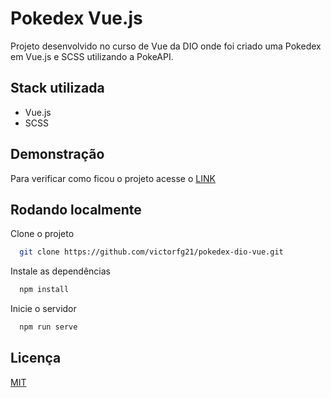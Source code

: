 # Pokedex Vue.js

Projeto desenvolvido no curso de Vue da DIO onde foi criado uma Pokedex em Vue.js e SCSS utilizando a PokeAPI.


## Stack utilizada

- Vue.js
- SCSS

## Demonstração

Para verificar como ficou o projeto acesse o [LINK](https://pokedex-nu-livid.vercel.app)

## Rodando localmente

Clone o projeto

```bash
  git clone https://github.com/victorfg21/pokedex-dio-vue.git
```

Instale as dependências

```bash
  npm install
```

Inicie o servidor

```bash
  npm run serve
```


## Licença

[MIT](https://choosealicense.com/licenses/mit/)

